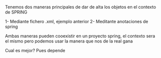 
Tenemos dos maneras principales de dar de alta los objetos
en el contexto de SPRING

1- Mediante fichero .xml, ejemplo anterior
2- Meditante anotaciones de spring

Ambas maneras pueden cooexistir en un proyecto spring, el contexto
sera el mismo pero podemos usar la manera que nos de la real gana

Cual es mejor? Pues depende

